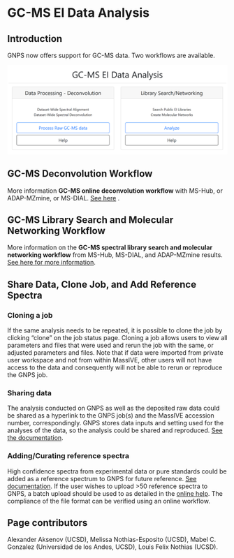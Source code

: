 # GC-MS EI Data Analysis

## Introduction

GNPS now offers support for GC-MS data. Two workflows are available.

![img](img/GC-MS_documentation/Fig_1.png)

## GC-MS Deconvolution Workflow

More information **GC-MS online deconvolution workflow** with MS-Hub, or ADAP-MZmine, or MS-DIAL. [See here](gc-ms-deconvolution.md) .


## GC-MS Library Search and Molecular Networking Workflow

More information on the **GC-MS spectral library search and molecular networking workflow** from MS-Hub, MS-DIAL, and ADAP-MZmine results. [See here for more information](gc-ms-library-molecular-network.md). 

## Share Data, Clone Job, and Add Reference Spectra

### Cloning a job
If the same analysis needs to be repeated, it is possible to clone the job by clicking “clone” on the job status page. Cloning a job allows users to view all parameters and files that were used and rerun the job with the same, or adjusted parameters and files. Note that if data were imported from private user workspace and not from within MassIVE, other users will not have access to the data and consequently will not be able to rerun or reproduce the GNPS job.  

### Sharing data
The analysis conducted on GNPS as well as the deposited raw data could be shared as a hyperlink to the GNPS job(s) and the MassIVE accession number, correspondingly. GNPS stores data inputs and setting used for the analyses of the data, so the analysis could be shared and reproduced. [See the documentation](datasets.md).

### Adding/Curating reference spectra
 High confidence spectra from experimental data or pure standards could be added as a reference spectrum to GNPS for future reference. [See documentation](spectrumcuration.md). If the user wishes to upload >50 reference spectra to GNPS, a batch upload should be used to as detailed in the [online help](batchupload.md). The compliance of the file format can be verified using an online workflow.


## Page contributors
Alexander Aksenov (UCSD), Melissa Nothias-Esposito (UCSD), Mabel C. Gonzalez (Universidad de los Andes, UCSD), Louis Felix Nothias (UCSD).
